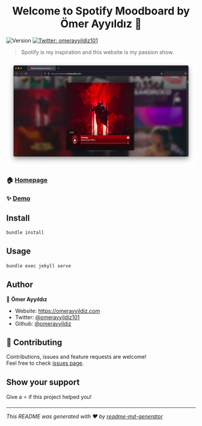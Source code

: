 <h1 align="center">Welcome to Spotify Moodboard by Ömer Ayyıldız 👋</h1>
<p>
  <img alt="Version" src="https://img.shields.io/badge/version-v2.0-blue.svg?cacheSeconds=2592000" />
  <a href="https://twitter.com/omerayyildiz101" target="_blank">
    <img alt="Twitter: omerayyildiz101" src="https://img.shields.io/twitter/follow/omerayyildiz101.svg?style=social" />
  </a>
</p>

> Spotify is my inspiration and this website is my passion show.

![DEMO SITE](readme.png)

### 🏠 [Homepage](https://github.com/omerayyildiz/moodboard.omerayyildiz.com)

### ✨ [Demo](https://moodboard.omerayyildiz.com)

## Install

```sh
bundle install
```

## Usage

```sh
bundle exec jekyll serve
```

## Author

👤 **Ömer Ayyıldız**

* Website: https://omerayyildiz.com
* Twitter: [@omerayyildiz101](https://twitter.com/omerayyildiz101)
* Github: [@omerayyildiz](https://github.com/omerayyildiz)

## 🤝 Contributing

Contributions, issues and feature requests are welcome!<br />Feel free to check [issues page](https://github.com/omerayyildiz/moodboard.omerayyildiz.com/issues). 

## Show your support

Give a ⭐️ if this project helped you!

***
_This README was generated with ❤️ by [readme-md-generator](https://github.com/kefranabg/readme-md-generator)_
